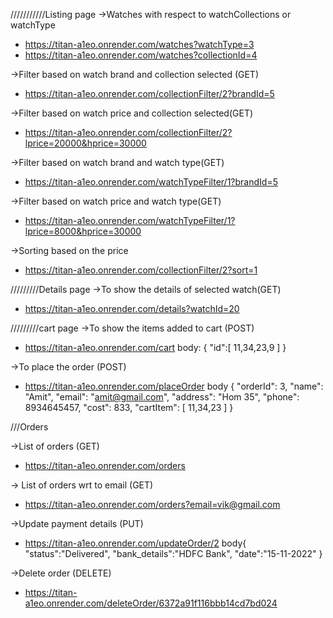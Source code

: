 
///////////Listing page
->Watches with respect to watchCollections or watchType
* https://titan-a1eo.onrender.com/watches?watchType=3
* https://titan-a1eo.onrender.com/watches?collectionId=4


->Filter based on watch brand and collection selected (GET)
* https://titan-a1eo.onrender.com/collectionFilter/2?brandId=5

->Filter based on watch price and collection selected(GET)
* https://titan-a1eo.onrender.com/collectionFilter/2?lprice=20000&hprice=30000

->Filter based on watch brand and watch type(GET)
* https://titan-a1eo.onrender.com/watchTypeFilter/1?brandId=5

->Filter based on watch price and watch type(GET)
* https://titan-a1eo.onrender.com/watchTypeFilter/1?lprice=8000&hprice=30000

->Sorting based on the price
* https://titan-a1eo.onrender.com/collectionFilter/2?sort=1



/////////Details page
->To show the details of selected watch(GET)
* https://titan-a1eo.onrender.com/details?watchId=20


/////////cart page
->To show the items added to cart (POST)
* https://titan-a1eo.onrender.com/cart
body:
 { 
    "id":[ 11,34,23,9 ] 
    }

->To place the order (POST)
* https://titan-a1eo.onrender.com/placeOrder
body { 
    "orderId": 3, 
    "name": "Amit", 
    "email": "amit@gmail.com", 
    "address": "Hom 35", 
    "phone": 8934645457, 
    "cost": 833, 
    "cartItem": [ 11,34,23 ] 
}

///Orders

->List of orders (GET)
* https://titan-a1eo.onrender.com/orders

-> List of orders wrt to email (GET)
* https://titan-a1eo.onrender.com/orders?email=vik@gmail.com

->Update payment details (PUT)
* https://titan-a1eo.onrender.com/updateOrder/2
body{
    "status":"Delivered",
    "bank_details":"HDFC Bank",
    "date":"15-11-2022" 
}

->Delete order (DELETE)

* https://titan-a1eo.onrender.com/deleteOrder/6372a91f116bbb14cd7bd024
